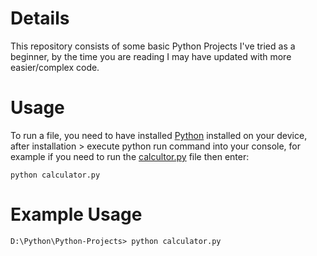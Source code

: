 Details
=======

This repository consists of some basic Python Projects I've tried as a beginner, by the time you are reading I may have updated with more easier/complex code.

Usage
=====

To run a file, you need to have installed [Python](https://www.python.org/downloads/) installed on your device, after installation > execute python run command into your console, for example if you need to run the [calcultor.py](https://github.com/mikatrow/Python-Projects/blob/main/calculator.py) file then enter: 
```console
python calculator.py
```

Example Usage
=============
```console
D:\Python\Python-Projects> python calculator.py
```
